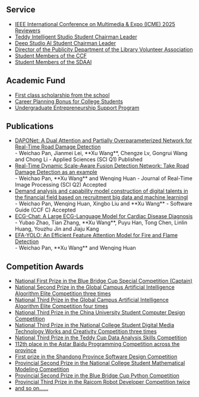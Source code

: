 ## Service 

<ul style="margin:0 0 5px;">
  <li><a href="https://zaozzz.github.io/"><autocolor>IEEE International Conference on Multimedia & Expo (ICME) 2025 Reviewers</autocolor></a></li>
  <li><a href="https://zaozzz.github.io/"><autocolor>Teddy Intelligent Studio Student Chairman Leader</autocolor></a></li>
  <li><a href="https://zaozzz.github.io/"><autocolor>Deep Studio AI Student Chairman Leader</autocolor></a></li>
  <li><a href="https://zaozzz.github.io/"><autocolor>Director of the Publicity Department of the Library Volunteer Association</autocolor></a></li>
  <li><a href="https://zaozzz.github.io/"><autocolor>Student Members of the CCF</autocolor></a></li>
  <li><a href="https://zaozzz.github.io/"><autocolor>Student Members of the SDAAI</autocolor></a></li>
</ul>

## Academic Fund

<ul style="margin:0 0 5px;">
  <li><a href="http://cvpr2023.thecvf.com/"><autocolor>First class scholarship from the school</autocolor></a></li>
  <li><a href="http://cvpr2023.thecvf.com/"><autocolor>Career Planning Bonus for College Students</autocolor></a></li>
  <li><a href="http://cvpr2023.thecvf.com/"><autocolor>Undergraduate Entrepreneurship Support Program</autocolor></a></li>
</ul>

## Publications

<ul style="margin:0 0 5px;">
  <li><a href="http://cvpr2023.thecvf.com/"><autocolor>DAPONet: A Dual Attention and Partially Overparameterized Network for Real-Time Road Damage Detection</autocolor></a></li>
  - Weichao Pan, Jianmei Lei, **Xu Wang**, Chengze Lv, Gongrui Wang and Chong Li
  - Applied Sciences (SCI Q1)  Published
  <li><a href="http://cvpr2023.thecvf.com/"><autocolor>Real-Time Dynamic Scale-Aware Fusion Detection Network: Take Road Damage Detection as an example</autocolor></a></li>
  - Weichao Pan, **Xu Wang** and Wenqing Huan
  - Journal of Real-Time Image Processing (SCI Q2)  Accepted
  <li><a href="http://cvpr2023.thecvf.com/"><autocolor>Demand analysis and capability model construction of digital talents in the financial field based on recruitment big data and machine learningl</autocolor></a></li>
  - Weichao Pan, Wenqing Huan, Xingbo Liu and **Xu Wang**
  - Software Guide (CCF C)  Accepted
  <li><a href="http://cvpr2023.thecvf.com/"><autocolor>ECG-Chat: A Large ECG-Language Model for Cardiac Disease Diagnosis</autocolor></a></li>
  - Yubao Zhao, Tian Zhang, **Xu Wang**, Puyu Han, Tong Chen, Linlin Huang, Youzhu Jin and Jiaju Kang
  <li><a href="http://cvpr2023.thecvf.com/"><autocolor>EFA-YOLO: An Efficient Feature Attention Model for Fire and Flame Detection</autocolor></a></li>
  - Weichao Pan, **Xu Wang** and Wenqing Huan
</ul>

## Competition Awards

<ul style="margin:0 0 20px;">
  <li><a href="https://zaozzz.github.io/"><autocolor>National First Prize in the Blue Bridge Cup Special Competition (Captain)</autocolor></a></li>
  <li><a href="https://zaozzz.github.io/"><autocolor>National Second Prize in the Global Campus Artificial Intelligence Algorithm Elite Competition three times</autocolor></a></li>
  <li><a href="https://zaozzz.github.io/"><autocolor>National Third Prize in the Global Campus Artificial Intelligence Algorithm Elite Competition four times</autocolor></a></li>
  <li><a href="hhttps://zaozzz.github.io/"><autocolor>National Third Prize in the China University Student Computer Design Competition</autocolor></a></li>
  <li><a href="https://zaozzz.github.io/"><autocolor>National Third Prize in the National College Student Digital Media Technology Works and Creativity Competition three times</autocolor></a></li>
  <li><a href="https://zaozzz.github.io/"><autocolor>National Third Prize in the Teddy Cup Data Analysis Skills Competition</autocolor></a></li>
  <li><a href="https://zaozzz.github.io/"><autocolor>112th place in the Astar Baidu Programming Competition across the province</autocolor></a></li>
  <li><a href="https://zaozzz.github.io/"><autocolor>First prize in the Shandong Province Software Design Competition</autocolor></a></li>
  <li><a href="https://zaozzz.github.io/"><autocolor>Provincial Second Prize in the National College Student Mathematical Modeling Competition</autocolor></a></li>
  <li><a href="https://zaozzz.github.io/"><autocolor>Provincial Second Prize in the Blue Bridge Cup Python Competition</autocolor></a></li>
  <li><a href="https://zaozzz.github.io/"><autocolor>Provincial Third Prize in the Raicom Robot Developer Competition twice</autocolor></a></li>
  <li><a href="https://zaozzz.github.io/"><autocolor>and so on......</autocolor></a></li>
</ul>
